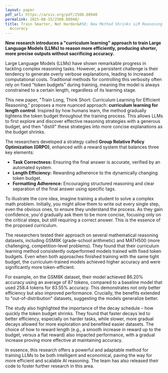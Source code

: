 ```yaml
---
layout: paper
pdf_url: https://arxiv.org/pdf/2508.08940
permalink: 2025-08-15/2508.08940/
title: Train Smarter, Not Harder&#58; New Method Shrinks LLM Reasoning While Boosting
  Accuracy
---
```




**New research introduces a "curriculum learning" approach to train Large Language Models (LLMs) to reason more efficiently, producing shorter, more precise outputs without sacrificing accuracy.**

Large Language Models (LLMs) have shown remarkable progress in tackling complex reasoning tasks. However, a persistent challenge is their tendency to generate overly verbose explanations, leading to increased computational costs. Traditional methods for controlling this verbosity often rely on fixed "token budgets" during training, meaning the model is always constrained to a certain length, regardless of its learning stage.

This new paper, "Train Long, Think Short: Curriculum Learning for Efficient Reasoning," proposes a more nuanced approach: **curriculum learning for length control**. Inspired by how humans learn, the method gradually tightens the token budget throughout the training process. This allows LLMs to first explore and discover effective reasoning strategies with a generous budget, and then "distill" these strategies into more concise explanations as the budget shrinks.

The researchers developed a strategy called **Group Relative Policy Optimization (GRPO)**, enhanced with a reward system that balances three key elements:
*   **Task Correctness:** Ensuring the final answer is accurate, verified by an automated system.
*   **Length Efficiency:** Rewarding adherence to the dynamically changing token budget.
*   **Formatting Adherence:** Encouraging structured reasoning and clear separation of the final answer using specific tags.

To illustrate the core idea, imagine training a student to solve a complex math problem. Initially, you might allow them to write out every single step, even the obvious ones, to ensure they understand the process. As they gain confidence, you'd gradually ask them to be more concise, focusing only on the critical steps, but still requiring a correct answer. This is the essence of the proposed curriculum.

The researchers tested their approach on several mathematical reasoning datasets, including GSM8K (grade-school arithmetic) and MATH500 (more challenging, competition-level problems). They found that their curriculum learning method consistently outperformed models trained with fixed token budgets. Even when both approaches finished training with the same tight budget, the curriculum-trained models achieved higher accuracy and were significantly more token-efficient.

For example, on the GSM8K dataset, their model achieved 86.20% accuracy using an average of 87 tokens, compared to a baseline model that used 258.4 tokens for 83.55% accuracy. This demonstrates not only better efficiency but also improved performance. Crucially, the benefits extended to "out-of-distribution" datasets, suggesting the models generalize better.

The study also highlighted the importance of the decay schedule – how quickly the token budget shrinks. They found that faster decays led to better efficiency, especially on harder tasks, while slower, more gradual decays allowed for more exploration and benefited easier datasets. The choice of how to reward length (e.g., a smooth increase in reward up to the budget, versus a flat reward) also impacted performance, with a gradual increase proving more effective at maintaining accuracy.

In essence, this research offers a powerful and adaptable method for training LLMs to be both intelligent and economical, paving the way for more efficient and scalable AI reasoning. The team has also released their code to foster further research in this area.